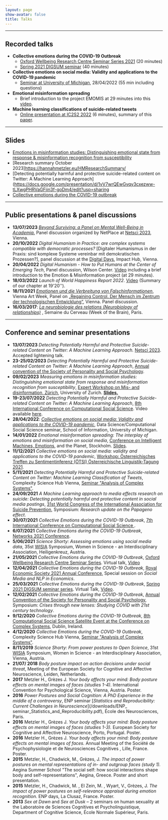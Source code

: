 ```yaml
---
layout: page
show-avatar: false
title: Talks
---
```


---



## Recorded talks

* **Collective emotions during the COVID-19 Outbreak**
    - [Oxford Wellbeing Research Centre Seminar Series 2021](https://www.youtube.com/watch?v=d953J1vcH4s) (20 minutes)
    - [Spring 2021 DIGSUM seminar](https://www.youtube.com/watch?v=CLC4ga-H1r0) (40 minutes)
* **Collective emotions on social media: Validity and applications to the COVID-19 pandemic**
    - [Seminar at University of Michigan](https://www.youtube.com/watch?v=EUnLJoGj-3k&list=PLZFSaKAB4aZgLbocQT0_vv7Qn-bZfNcm3&index=36), 28/04/2022 (55 min including questions) 
* **Emotional misinformation spreading**
    - Brief introduction to the project EMOMIS at 29 minutes into this [video](https://www.wilsoncenter.org/event/digital-humanism-how-put-humans-center-emerging-tech).
* **Machine learning classifications of suicide-related tweets**
    - [Online presentation at IC2S2 2022](https://www.youtube.com/watch?v=UykKQYPM1Kw) (6 minutes), summary of this [paper](https://arxiv.org/abs/2112.04796). 
___

## Slides

* [Emotions in misinformation studies: Distinguishing emotional state from response & misinformation recognition from susceptibility](https://hannahmetzler.eu/measuring_emo_misinfo)
* [Research summary October 2023]https://hannahmetzler.eu/HMResearchSummary/
* [Detecting potentially harmful and protective suicide-related content on Twitter: A Machine Learning Approach](https://docs.google.com/presentation/d/1vV7wrQEwGvqy3cxezww-tLXwgPHRVaGFiin3f-goDm4/edit?usp=sharing
* [Collective emotions during the COVID-19 outbreak](https://docs.google.com/presentation/d/1u8FJz2cpFbVUZ_UMsUqq_EyU9QNh2mAcTY_Q5J6j3eI/edit?usp=sharing)

---

## Public presentations & panel discussions

* **13/07/2023** [_Beyond Surviving: a Panel on Mental Well-Being in Academia._](https://sites.google.com/view/netplace/panelsnetsci2023/2nd-day) Panel discussion organized by NetPlace at [Netsci 2023](https://netsci2023.wixsite.com/netsci2023), Vienna. 
* **20/10/2022** _Digital Humanism in Practice: are complex systems compatible with democratic processes?_ [Digitaler Humanismus in der Praxis: sind komplexe Systeme vereinbar mit demokratischen Prozessen?], panel discussion at the [Digital Days](https://community.digitalcity.wien), Impact Hub, Vienna. 
* **20/04/2022** _Digital Humanism - How to Put Humans at the Center of Emerging Tech_, Panel discussion, Wilson Center. [Video](https://www.wilsoncenter.org/event/digital-humanism-how-put-humans-center-emerging-tech) including a brief introduction to the Emotion & Misinformation project (at 29 minutes). 
* **18/03/2022** _Launch of World Happiness Report 2022_. [Video](https://www.youtube.com/watch?v=B8fejAwQivg) (Summary of our chapter at 19'20'').
* **18/11/2021** [_Emotionen und die Verbreitung von Falschinformationen_](http://hannahmetzler.eu/viennaartweek/), Vienna Art Week, Panel on [„Regaining Control. Der Mensch im Zentrum der technologischen Entwicklung“](https://www.viennaartweek.at/de/program/losing-control-line-up/), Vienna. Panel discussion.
* **16/03/2017**: [_La neurobiologie des relations (Neurobiology of relationships)_](/downloads/Semaine_du_cerveau_ENP_2017_neurobiology_relationships.pdf) , Semaine du Cerveau (Week of the Brain), Paris.


---

## Conference and seminar presentations

* **13/07/2023** _Detecting Potentially Harmful and Protective Suicide-related Content on Twitter: A Machine Learning Approach._ [Netsci 2023](https://netsci2023.wixsite.com/netsci2023). Accepted lightening talk.
* **23-25/02/2023** _Detecting Potentially Harmful and Protective Suicide-related Content on Twitter: A Machine Learning Approach_, [Annual convention of the Society of Personality and Social Psychology](https://spsp.org/). 
* **09/02/2023** _Measuring emotions in misinformation studies: Distinguishing emotional state from response and misinformation recognition from susceptibility_, [Expert Workshop on Mis- and disinformation, Zürich](https://www.disinformation-project.com/activties), University of Zurich. [**Slides.**](http://hannahmetzler.eu/measuring_emo_misinfo)
* **19-23/07/2022** _Detecting Potentially Harmful and Protective Suicide-related Content on Twitter: A Machine Learning Approach_, [8th International Conference on Computational Social Science](https://www.ic2s2.org). Video available [here](https://www.youtube.com/watch?v=UykKQYPM1Kw). 
* **28/04/2022**: [_Collective emotions on social media: Validity and applications to the COVID-19 pandemic_](https://www.si.umich.edu/about-umsi/events/data-science/computational-social-science-seminar-hannah-metzler), Data Science/Computational Social Science seminar, School of Information, University of Michigan. 
* **14/01/2022** _Emotional misinformation spreading: The interplay of emotions and misinformation on social media_, [Conference on Intelligent Machines, Emotions](https://hopin.com/events/intelligentmachinesemotionsourplanet#schedule), and the Planet, Stockholm. [Slides](https://hannahmetzler.eu/emomis_stockholm/).
* **11/12/2021** _Collective emotions on social media: validity and applications to the COVID-19 pandemic_, [Workshop: Österreichisches Treffen zu Sentimentinferenz (ÖTSI) Österreichische Linguistik-Tagung 2021](https://evsl.univie.ac.at/digital-philology/oesterreichisches-treffen-zu-sentimentinferenz-oetsi/). 
* **5/11/2021** _Detecting Potentially Harmful and Protective Suicide-related Content on Twitter: Machine Learning Classification of Tweets_, Complexity Science Hub Vienna, [Seminar "Analysis of Complex Systems"](https://www.csh.ac.at/event/webtalk-hannah-metzler-machine-learning-for-media-effects-research-on-suicide/). 
* **24/09/2021** _A Machine Learning approach to media effects research on suicide: Detecting potentially harmful and protective content in social media postings_, [31st World Congress of the International Association for Suicide Prevention](https://www.iasp.info/goldcoast2021/), Symposium: _Research update on the Papageno effect_.  
* **30/07/2021** _Collective Emotions during the COVID-19 Outbreak_, [7th International Conference on Computational Social Science ](https://ic2s2-2021.ethz.ch/). 
* **6/07/2021** _Collective Emotions during the COVID-19 Outbreak_, [Networks 2021 Conference](https://networks2021.net).  
* **5/06/2021** _Science Shorty: Assessing emotions using social media data_, 35st [WISIA](http://www.wisia.at) Symposium, Women in Science - an Interdisciplinary Association, Heiligenkreuz, Austria.
* **21/05/2021** _Collective Emotions during the COVID-19 Outbreak_, [Oxford Wellbeing Research Centre Seminar Series](https://wellbeing.hmc.ox.ac.uk/seminars). Virtual talk, [Video](https://www.youtube.com/watch?v=d953J1vcH4s)
* **12/04/2021** _Collective Emotions during the COVID-19 Outbreak_, [Royal Economic Society 2021 Annual Conference](https://editorialexpress.com/conference/RES2021/program/RES2021.html), Special session on _Social Media and NLP in Economics_. 
* **25/03/2021** _Collective Emotions during the COVID-19 Outbreak_, [Spring 2021 DIGSUM seminar series](https://www.digsum.org/digzoom). Virtual Talk, [Video](https://www.youtube.com/watch?v=CLC4ga-H1r0).  
* **12/02/2021** _Collective Emotions during the COVID-19 Outbreak_, [Annual Convention of the Society for Personality and Social Psychology](https://meeting.spsp.org), Symposium: _Crises through new lenses: Studying COVID with 21st century technology_.  
* **9/12/2020** _Collective Emotions during the COVID-19 Outbreak_, [8th Computational Social Science Satellite Event at the Conference on Complex Systems](https://sites.google.com/view/css-ccs20), Dublin, Ireland. 
* **4/12/2020** _Collective Emotions during the COVID-19 Outbreak_, Complexity Science Hub Vienna, [Seminar "Analysis of Complex Systems"](https://www.csh.ac.at/event/csh-virtual-talk-by-hannah-metzler-collective-emotions-during-the-covid-19-outbreak/).  
* **8/11/2019** _Science Shorty: From power postures to Open Science_, 31st [WISIA](http://www.wisia.at) Symposium, Women in Science - an Interdisciplinary Association, Vienna, Austria.
* **21/07/ 2018** _Body posture impact on action decisions under social threat_, Meeting of the European Society for Cognitive and Affective Neuroscience, Leiden, Netherlands. 
* **2017** Metzler H., Grèzes J. _Your body affects your mind: Body posture effects on mental images of faces (studies 1-4)._ International Convention for Psychological Science, Vienna, Austria. Poster. 
* **2016** _Power Postures and Social Cognition: A PhD Experience in the middle of a controversy_, ENP seminar [_Statistics and Reproducibility: Current Challenges in Neuroscience_](/downloads/ENP_ seminar_Statistics_and_Reproducibility.pdf), École des Neurosciences, Paris. 
* **2016** Metzler H., Grèzes J. _Your body affects your mind: Body posture effects on mental images of faces (studies 1-3)._ European Society for Cognitive and Affective Neuroscience, Porto, Portugal. Poster.
* **2016** Metzler H., Grèzes J.  _Your body affects your mind: Body posture effects on mental images of faces._ Annual Meeting of the Société de Psychophysiologie et de Neurosciences Cognitives , Lille, France. Poster. 
* **2015** Metzler, H., Chadwick, M., Grèzes, J. _The impact of power postures on mental representations of in- and outgroup faces (study 1)._ Aegina Summer School "The social self: how social interactions shape body and self-representations", Aegina, Greece. Poster and short presentation.
* **2015** Metzler, H., Chadwick, M. , El Zein, M. , Wyart, V., Grèzes, J. _The impact of power postures on self-relevance appraisal during emotion recognition._ ENP days, La Clusaz, France. Poster.
* **2013** _Sex at Dawn_ and _Sex at Dusk_ – 2 seminars on human sexuality at the Laboratoire de Sciences Cognitives et Psycholinguistique, Department of Cognitive Science, École Normale Supérieur, Paris. 
